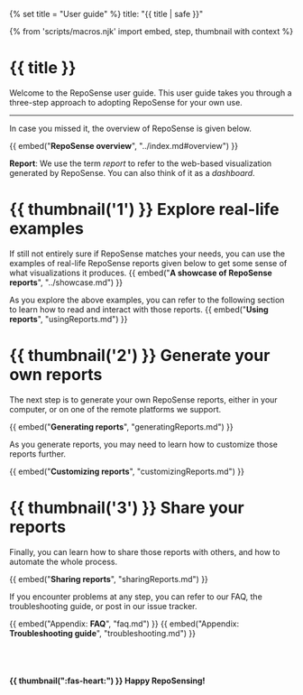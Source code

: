 {% set title = "User guide" %}
<frontmatter>
  title: "{{ title | safe }}"
</frontmatter>

{% from 'scripts/macros.njk' import embed, step, thumbnail with context %}

<h1 class="display-3"><md>{{ title }}</md></h1>

<div class="lead">

Welcome to the RepoSense user guide. This user guide takes you through a three-step approach to adopting RepoSense for your own use.
</div>

<!-- ==================================================================================================== -->
<hr class="thick">

In case you missed it, the overview of RepoSense is given below.

{{ embed("**RepoSense overview**", "../index.md#overview") }}

<box type="definition" seamless>

**Report**: We use the term _report_ to refer to the web-based visualization generated by RepoSense. You can also think of it as a _dashboard_.
</box>

# {{ thumbnail('1') }} **Explore** real-life examples


If still not entirely sure if RepoSense matches your needs, you can use the examples of real-life RepoSense reports given below to get some sense of what visualizations it produces.
  {{ embed("**A showcase of RepoSense reports**", "../showcase.md") }}

As you explore the above examples, you can refer to the following section to learn how to read and interact with those reports.
  {{ embed("**Using reports**", "usingReports.md") }}

# {{ thumbnail('2') }} **Generate** your own reports

The next step is to generate your own RepoSense reports, either in your computer, or on one of the remote platforms we support.

  {{ embed("**Generating reports**", "generatingReports.md") }}

As you generate reports, you may need to learn how to customize those reports further.

  {{ embed("**Customizing reports**", "customizingReports.md") }}


# {{ thumbnail('3') }} **Share** your reports

Finally, you can learn how to share those reports with others, and how to automate the whole process.

  {{ embed("**Sharing reports**", "sharingReports.md") }}

If you encounter problems at any step, you can refer to our FAQ, the troubleshooting guide, or post in our issue tracker.

  {{ embed("Appendix: **FAQ**", "faq.md") }}
  {{ embed("Appendix: **Troubleshooting guide**", "troubleshooting.md") }}

<br>
<br>

#### <span class="text-green">{{ thumbnail(":fas-heart:") }} <md>Happy RepoSensing!</md></span>
